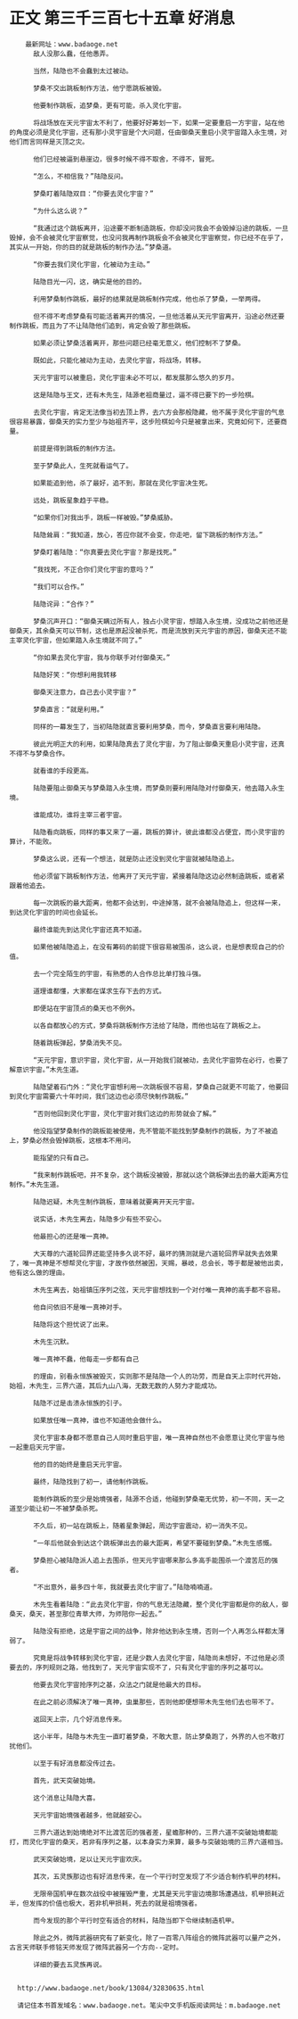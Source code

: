 # 正文 第三千三百七十五章 好消息
        最新网址：www.badaoge.net
          敌人没那么蠢，任他愚弄。
      
          当然，陆隐也不会蠢到太过被动。
      
          梦桑不交出跳板制作方法，他宁愿跳板被毁。
      
          他要制作跳板，追梦桑，更有可能，杀入灵化宇宙。
      
          将战场放在天元宇宙太不利了，他要好好筹划一下，如果一定要重启一方宇宙，站在他的角度必须是灵化宇宙，还有那小灵宇宙是个大问题，任由御桑天重启小灵宇宙踏入永生境，对他们而言同样是灭顶之灾。
      
          他们已经被逼到悬崖边，很多时候不得不取舍，不得不，冒死。
      
          “怎么，不相信我？”陆隐反问。
      
          梦桑盯着陆隐双目：“你要去灵化宇宙？”
      
          “为什么这么说？”
      
          “我通过这个跳板离开，沿途要不断制造跳板，你却没问我会不会毁掉沿途的跳板，一旦毁掉，会不会被灵化宇宙察觉，也没问我再制作跳板会不会被灵化宇宙察觉，你已经不在乎了，其实从一开始，你的目的就是跳板的制作办法。”梦桑道。
      
          “你要去我们灵化宇宙，化被动为主动。”
      
          陆隐目光一闪，这，确实是他的目的。
      
          利用梦桑制作跳板，最好的结果就是跳板制作完成，他也杀了梦桑，一举两得。
      
          但不得不考虑梦桑有可能活着离开的情况，一旦他活着从天元宇宙离开，沿途必然还要制作跳板，而且为了不让陆隐他们追到，肯定会毁了那些跳板。
      
          如果必须让梦桑活着离开，那些问题已经毫无意义，他们控制不了梦桑。
      
          既如此，只能化被动为主动，去灵化宇宙，将战场，转移。
      
          天元宇宙可以被重启，灵化宇宙未必不可以，都发展那么悠久的岁月。
      
          这是陆隐与王文，还有木先生，陆源老祖商量过，逼不得已要下的一步险棋。
      
          去灵化宇宙，肯定无法像当初去顶上界，去六方会那般隐藏，他不属于灵化宇宙的气息很容易暴露，御桑天的实力至少与始祖齐平，这步险棋如今只是被拿出来，究竟如何下，还要商量。
      
          前提是得到跳板的制作方法。
      
          至于梦桑此人，生死就看运气了。
      
          如果能追到他，杀了最好，追不到，那就在灵化宇宙决生死。
      
          远处，跳板星象趋于平稳。
      
          “如果你们对我出手，跳板一样被毁。”梦桑威胁。
      
          陆隐耸肩：“我知道，放心，答应你就不会变，你走吧，留下跳板的制作方法。”
      
          梦桑盯着陆隐：“你真要去灵化宇宙？那是找死。”
      
          “我找死，不正合你们灵化宇宙的意吗？”
      
          “我们可以合作。”
      
          陆隐诧异：“合作？”
      
          梦桑沉声开口：“御桑天瞒过所有人，独占小灵宇宙，想踏入永生境，没成功之前他还是御桑天，其余桑天可以节制，这也是原起没被杀死，而是流放到天元宇宙的原因，御桑天还不能主宰灵化宇宙，但如果踏入永生境就不同了。”
      
          “你如果去灵化宇宙，我与你联手对付御桑天。”
      
          陆隐好笑：“你想利用我转移
      
          御桑天注意力，自己去小灵宇宙？”
      
          梦桑直言：“就是利用。”
      
          同样的一幕发生了，当初陆隐就直言要利用梦桑，而今，梦桑直言要利用陆隐。
      
          彼此光明正大的利用，如果陆隐真去了灵化宇宙，为了阻止御桑天重启小灵宇宙，还真不得不与梦桑合作。
      
          就看谁的手段更高。
      
          陆隐要阻止御桑天与梦桑踏入永生境，而梦桑则要利用陆隐对付御桑天，他去踏入永生境。
      
          谁能成功，谁将主宰三者宇宙。
      
          陆隐看向跳板，同样的事又来了一遍，跳板的算计，彼此谁都没占便宜，而小灵宇宙的算计，不能败。
      
          梦桑这么说，还有一个想法，就是防止还没到灵化宇宙就被陆隐追上。
      
          他必须留下跳板制作方法，他离开了天元宇宙，紧接着陆隐这边必然制造跳板，或者紧跟着他追去。
      
          每一次跳板的最大距离，他都不会达到，中途掉落，就不会被陆隐追上，但这样一来，到达灵化宇宙的时间也会延长。
      
          最终谁能先到达灵化宇宙还真不知道。
      
          如果他被陆隐追上，在没有筹码的前提下很容易被围杀，这么说，也是想表现自己的价值。
      
          去一个完全陌生的宇宙，有熟悉的人合作总比单打独斗强。
      
          道理谁都懂，大家都在谋求生存下去的方式。
      
          即便站在宇宙顶点的桑天也不例外。
      
          以各自都放心的方式，梦桑将跳板制作方法给了陆隐，而他也站在了跳板之上。
      
          随着跳板弹起，梦桑消失不见。
      
          “天元宇宙，意识宇宙，灵化宇宙，从一开始我们就被动，去灵化宇宙势在必行，也要了解意识宇宙。”木先生道。
      
          陆隐望着石门外：“灵化宇宙想利用一次跳板很不容易，梦桑自己就更不可能了，他要回到灵化宇宙需要六十年时间，我们这边也必须尽快制作跳板。”
      
          “否则他回到灵化宇宙，灵化宇宙对我们这边的形势就会了解。”
      
          他没指望梦桑制作的跳板能被使用，先不管能不能找到梦桑制作的跳板，为了不被追上，梦桑必然会毁掉跳板，这根本不用问。
      
          能指望的只有自己。
      
          “我来制作跳板吧，并不复杂，这个跳板没被毁，那就以这个跳板弹出去的最大距离方位制作。”木先生道。
      
          陆隐迟疑，木先生制作跳板，意味着就要离开天元宇宙。
      
          说实话，木先生离去，陆隐多少有些不安心。
      
          他最担心的还是唯一真神。
      
          大天尊的六道轮回界还能坚持多久说不好，最坏的猜测就是六道轮回界早就失去效果了，唯一真神是不想帮灵化宇宙，才故作依然被困，天赐，暴岐，总会长，等于都是被他出卖，他有这么做的理由。
      
          木先生离去，始祖镇压序列之弦，天元宇宙想找到一个对付唯一真神的高手都不容易。
      
          他自问依旧不是唯一真神对手。
      
          陆隐将这个担忧说了出来。
      
          木先生沉默。
      
          唯一真神不蠢，他每走一步都有自己
      
          的理由，别看永恒族被毁灭，实则那不是陆隐一个人的功劳，而是自天上宗时代开始，始祖，木先生，三界六道，其后九山八海，无数无数的人努力才能成功。
      
          陆隐不过是击溃永恒族的引子。
      
          如果放任唯一真神，谁也不知道他会做什么。
      
          灵化宇宙本身都不愿意自己人同时重启宇宙，唯一真神自然也不会愿意让灵化宇宙与他一起重启天元宇宙。
      
          他的目的始终是重启天元宇宙。
      
          最终，陆隐找到了初一，请他制作跳板。
      
          能制作跳板的至少是始境强者，陆源不合适，他碰到梦桑毫无优势，初一不同，天一之道至少能让初一不被梦桑杀死。
      
          不久后，初一站在跳板上，随着星象弹起，周边宇宙震动，初一消失不见。
      
          “一年后他就会到达这个跳板弹出去的最大距离，希望不要碰到梦桑。”木先生感慨。
      
          梦桑担心被陆隐派人追上去围杀，但天元宇宙哪来那么多高手能围杀一个渡苦厄的强者。
      
          “不出意外，最多四十年，我就要去灵化宇宙了。”陆隐喃喃道。
      
          木先生看着陆隐：“此去灵化宇宙，你的气息无法隐藏，整个灵化宇宙都是你的敌人，御桑天，桑天，甚至那位青草大师，为师陪你一起去。”
      
          陆隐没有拒绝，这是宇宙之间的战争，除非他达到永生境，否则一个人再怎么样都太薄弱了。
      
          究竟是将战争转移到灵化宇宙，还是少数人去灵化宇宙，陆隐尚未想好，不过他是必须要去的，序列规则之路，他找到了，天元宇宙实现不了，只有灵化宇宙的序列之基可以。
      
          他要去灵化宇宙抢序列之基，众法之门就是他最大的目标。
      
          在此之前必须解决了唯一真神，虫巢那些，否则他即便想带木先生他们去也带不了。
      
          返回天上宗，几个好消息传来。
      
          这小半年，陆隐与木先生一直盯着梦桑，不敢大意，防止梦桑跑了，外界的人也不敢打扰他们。
      
          以至于有好消息都没传过去。
      
          首先，武天突破始境。
      
          这个消息让陆隐大喜。
      
          天元宇宙始境强者越多，他就越安心。
      
          三界六道达到始境绝对不比渡苦厄的强者差，星蟾那种的，三界六道不突破始境都能打，而灵化宇宙的桑天，若非有序列之基，以本身实力来算，最多与突破始境的三界六道相当。
      
          武天突破始境，足以让天元宇宙欢庆。
      
          其次，五灵族那边也有好消息传来，在一个平行时空发现了不少适合制作机甲的材料。
      
          无限帝国机甲在数次战役中被摧毁严重，尤其是天元宇宙边境那场遭遇战，机甲损耗近半，但发挥的价值也极大，若非机甲损耗，死去的就是祖境强者。
      
          而今发现的那个平行时空有适合的材料，陆隐当即下令继续制造机甲。
      
          除此之外，微阵武器研究有了新变化，除了一百零八阵组合的微阵武器可以量产之外，古言天师联手修铭天师发现了微阵武器另一个方向--定时。
      
          详细的要去五灵族再说。
      
      
      http://www.badaoge.net/book/13084/32830635.html
      
      请记住本书首发域名：www.badaoge.net。笔尖中文手机版阅读网址：m.badaoge.net